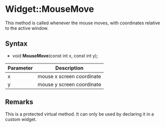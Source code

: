 # Widget::MouseMove

This method is called whenever the mouse moves, with coordinates relative to the active window.

## Syntax

- void **MouseMove**(const int x, const int y);


| Parameter | Description |
|---|---|
| x | mouse x screen coordinate |
| y | mouse y screen coordinate  |

## Remarks

This is a protected virtual method. It can only be used by declaring it in a custom widget.
